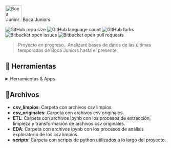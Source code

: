 <div>
  <div alig=left>
    <img src="https://img.icons8.com/?size=100&id=R0uh9mxQ2jsH&format=png&color=000000" alt="Boca Juniors" height=50 width=50/> Boca Juniors
</div>

![GitHub repo size](https://img.shields.io/github/repo-size/nikuvi/BocaJuniors?style=for-the-badge)
![GitHub language count](https://img.shields.io/github/languages/count/nikuvi/BocaJuniors?style=for-the-badge)
![GitHub forks](https://img.shields.io/github/forks/nikuvi/BocaJuniors?style=for-the-badge)
![Bitbucket open issues](https://img.shields.io/bitbucket/issues/nikuvi/BocaJuniors?style=for-the-badge)
![Bitbucket open pull requests](https://img.shields.io/bitbucket/pr-raw/nikuvi/BocaJuniors?style=for-the-badge)

> Proyecto en progreso..
> Analizaré bases de datos de las últimas temporadas de Boca Juniors hasta el presente.

<!-- TechStack -->
## :space_invader: Herramientas

<details>
  <summary>Herramientas & Apps</summary>
  <ul>
    <img src="https://img.shields.io/badge/power_bi-F2C811?style=for-the-badge&logo=powerbi&logoColor=black"><a href="https://app.powerbi.com/"></a>
    <img src="https://img.shields.io/badge/power_bi-F2C802?style=for-the-badge&logo=tableau&logoColor=black"><a href="https://www.tableau.com/"></a>
    <img src="https://img.shields.io/badge/python-ADD8E6?style=for-the-badge&logo=python&logoColor=black"><a href="https://www.python.org/"></a>
    <img src="https://img.shields.io/badge/sql-FFF9C4?style=for-the-badge&logo=sql&logoColor=black"><a href="https://www.microsoft.com/en-us/sql-server/sql-server-downloads"></a>
  </ul>
</details>

## 📁Archivos

- **csv_limpios**: Carpeta con archivos csv limpios.
- **csv_originales**: Carpeta con archivos csv originales.
- **ETL**: Carpeta con archivos ipynb con los procesos de extracción, limpieza y transformación de archivos csv originales.
- **EDA**: Carpeta con archivos ipynb con los procesos de análisis exploratorio de los csv limpios.
- **scripts**: Carpeta con scripts de python utilizados a lo largo del proyecto.




